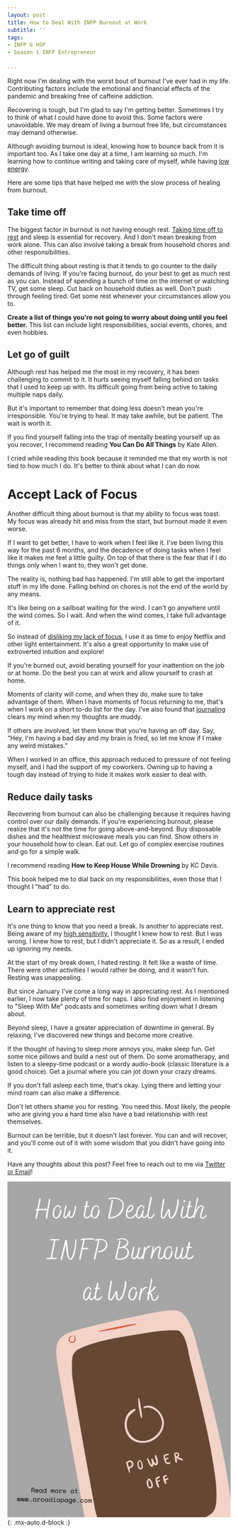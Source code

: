 ```yaml
---
layout: post
title: How to Deal With INFP Burnout at Work
subtitle: ''
tags:
- INFP & HSP
- Season 1 INFP Entrepreneur

---
```

Right now I'm dealing with the worst bout of burnout I've ever had in my life. Contributing factors include the emotional and financial effects of the pandemic and breaking free of caffeine addiction.

Recovering is tough, but I'm glad to say I'm getting better. Sometimes I try to think of what I could have done to avoid this. Some factors were unavoidable. We may dream of living a burnout free life, but circumstances may demand otherwise.

Although avoiding burnout is ideal, knowing how to bounce back from it is important too. As I take one day at a time, I am learning so much. I'm learning how to continue writing and taking care of myself, while having [low energy](https://arcadiapage.com/2018/05/learning-to-work-along-with-way-i-feel.html).

Here are some tips that have helped me with the slow process of healing from burnout.

## Take time off

The biggest factor in burnout is not having enough rest. [Taking time off to rest](https://arcadiapage.com/2020-12-29-how-to-use-breaks-to-reduce-infp-stress/) and sleep is essential for recovery. And I don't mean breaking from work alone. This can also involve taking a break from household chores and other responsibilities.

The difficult thing about resting is that it tends to go counter to the daily demands of living.  If you're facing burnout, do your best to get as much rest as you can. Instead of spending a bunch of time on the internet or watching TV, get some sleep. Cut back on household duties as well. Don't push through feeling tired. Get some rest whenever your circumstances allow you to.

**Create a list of things you're not going to worry about doing until you feel better.** This list can include light responsibilities, social events, chores, and even hobbies.

## Let go of guilt

Although rest has helped me the most in my recovery, it has been challenging to commit to it. It hurts seeing myself falling behind on tasks that I used to keep up with. Its difficult going from being active to taking multiple naps daily.

But it's important to remember that doing less doesn't mean you're irresponsible. You're trying to heal. It may take awhile, but be patient. The wait is worth it.

If you find yourself falling into the trap of mentally beating yourself up as you recover, I recommend reading **You Can Do All Things** by Kate Allen.

I cried while reading this book because it reminded me that my worth is not tied to how much I do. It's better to think about what I can do now.

# Accept Lack of Focus

Another difficult thing about burnout is that my ability to focus was toast. My focus was already hit and miss from the start, but burnout made it even worse.

If I want to get better, I have to work when I feel like it. I've been living this way for the past 6 months, and the decadence of doing tasks when I feel like it makes me feel a little guilty. On top of that there is the fear that if I do things only when I want to, they won't get done.

The reality is, nothing bad has happened. I'm still able to get the important stuff in my life done. Falling behind on chores is not the end of the world by any means.

It's like being on a sailboat waiting for the wind. I can't go anywhere until the wind comes. So I wait. And when the wind comes, I take full advantage of it.

So instead of [disliking my lack of focus](https://arcadiapage.com/2020-11-19-4-ways-to-make-unfocus-work-for-you-as-an-infp/), I use it as time to enjoy Netflix and other light entertainment.  It's also a great opportunity to make use of extroverted intuition and explore!

If you're burned out, avoid berating yourself for your inattention on the job or at home. Do the best you can at work and allow yourself to crash at home.

Moments of clarity will come, and when they do, make sure to take advantage of them. When I have moments of focus returning to me, that's when I work on a short to-do list for the day. I've also found that [journaling](https://arcadiapage.com/2021-02-24-how-infps-can-use-writing-for-healing/) clears my mind when my thoughts are muddy.

If others are involved, let them know that you're having an off day. Say, "Hey, I'm having a bad day and my brain is fried, so let me know if I make any weird mistakes."

When I worked in an office, this approach reduced to pressure of not feeling myself, and I had the support of my coworkers. Owning up to having a tough day instead of trying to hide it makes work easier to deal with.

## Reduce daily tasks

Recovering from burnout can also be challenging because it requires having control over our daily demands. If you're experiencing burnout, please realize that it's not the time for going above-and-beyond. Buy disposable dishes and the healthiest microwave meals you can find. Show others in your household how to clean. Eat out. Let go of complex exercise routines and go for a simple walk.

I recommend reading **How to Keep House While Drowning** by KC Davis.

This book helped me to dial back on my responsibilities, even those that I thought I "had" to do.

## Learn to appreciate rest

It's one thing to know that you need a break. Is another to appreciate rest. Being aware of my [high sensitivity](https://arcadiapage.com/2020-09-30-7-ways-to-balance-high-sensitivity-with-productivity/), I thought I knew how to rest. But I was wrong. I knew how to rest, but I didn't appreciate it. So as a result, I ended up ignoring my needs.

At the start of my break down, I hated resting. It felt like a waste of time. There were other activities I would rather be doing, and it  wasn't fun. Resting was unappealing.

But since January I've come a long way in appreciating rest. As I mentioned earlier, I now take plenty of time for naps. I also find enjoyment in listening to "Sleep With Me" podcasts and sometimes writing down what I dream about.

Beyond sleep, I have a greater appreciation of downtime in general. By relaxing, I've discovered new things and become more creative.

If the thought of having to sleep more annoys you, make sleep fun. Get some nice pillows and build a nest out of them. Do some aromatherapy, and listen to a sleepy-time podcast or a wordy audio-book (classic literature is a good choice). Get a journal where you can jot down your crazy dreams.

If you don't fall asleep each time, that's okay. Lying there and letting your mind roam can also make a difference.

Don't let others shame you for resting. You need this. Most likely, the people who are giving you a hard time also have a bad relationship with rest themselves.

Burnout can be terrible, but it doesn't last forever. You can and will recover, and you'll come out of it with some wisdom that you didn't have going into it.

Have any thoughts about this post? Feel free to reach out to me via [Twitter or Email](https://arcadiapage.com/talk/)!

![](/uploads/infp-burnout-at-work-pin.png){: .mx-auto.d-block :}